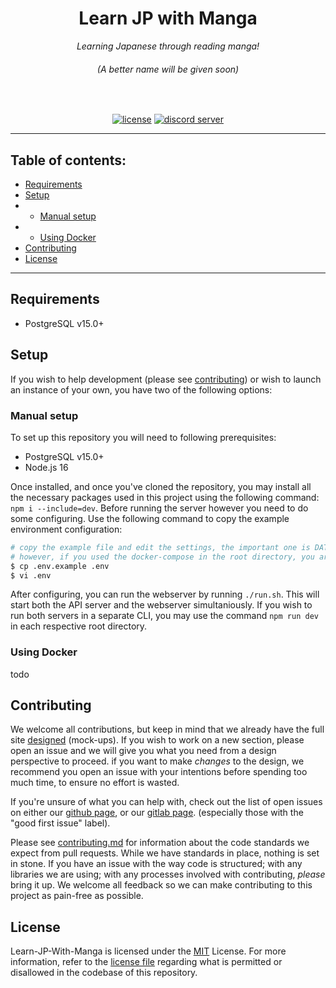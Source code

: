 <div align="center">
<h1>Learn JP with Manga</h1>

*Learning Japanese through reading manga!*

<h6> (A better name will be given soon)</h6>
<br>

[![license](https://img.shields.io/gitlab/license/ryooshuu/learn-jp-with-manga)](https:)
[![discord server](https://discord.com/api/guilds/1089516715613892638/widget.png?style=shield)](https://discord.gg/Qe6DtngFbR)
</div>

---

## Table of contents:
- [Requirements](#requirements)
- [Setup](#setup)
- - [Manual setup](#manual-setup)
- - [Using Docker](#using-docker)
- [Contributing](#contributing)
- [License](#license)

---

## Requirements
- PostgreSQL v15.0+

## Setup
If you wish to help development (please see [contributing](#contributing)) or wish to launch an instance of your own, you have two of the following options:

### Manual setup
To set up this repository you will need to following prerequisites:
- PostgreSQL v15.0+
- Node.js 16

Once installed, and once you've cloned the repository, you may install all the necessary packages used in this project using the following command: `npm i --include=dev`. Before running the server however you need to do some configuring. Use the following command to copy the example environment configuration:

```sh
# copy the example file and edit the settings, the important one is DATABASE_URL.
# however, if you used the docker-compose in the root directory, you are not required to change it.
$ cp .env.example .env
$ vi .env
```

After configuring, you can run the webserver by running `./run.sh`. This will start both the API server and the webserver simultaniously. If you wish to run both servers in a separate CLI, you may use the command `npm run dev` in each respective root directory.

### Using Docker
todo

## Contributing
We welcome all contributions, but keep in mind that we already have the full site [designed](#) (mock-ups). If you wish to work on a new section, please open an issue and we will give you what you need from a design perspective to proceed. if you want to make *changes* to the design, we recommend you open an issue with your intentions before spending too much time, to ensure no effort is wasted.

If you're unsure of what you can help with, check out the list of open issues on either our [github page](https://github.com/Ryooshuu/learn-jp-with-manga/issues), or our [gitlab page](https://gitlab.com/ryooshuu/prisma-generator-model/-/issues). (especially those with the "good first issue" label).

Please see [contributing.md](#) for information about the code standards we expect from pull requests. While we have standards in place, nothing is set in stone. If you have an issue with the way code is structured; with any libraries we are using; with any processes involved with contributing, *please* bring it up. We welcome all feedback so we can make contributing to this project as pain-free as possible.

## License
Learn-JP-With-Manga is licensed under the [MIT](https://opensource.org/licenses/MIT) License. For more information, refer to the [license file](https://gitlab.com/ryooshuu/learn-jp-with-manga/-/blob/master/LICENSE) regarding what is permitted or disallowed in the codebase of this repository.